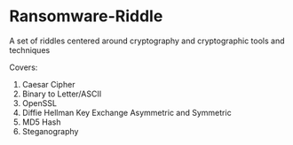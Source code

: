 # Ransomware-Riddle
A set of riddles centered around cryptography and cryptographic tools and techniques

Covers:
1. Caesar Cipher
2. Binary to Letter/ASCII
3. OpenSSL
4. Diffie Hellman Key Exchange Asymmetric and Symmetric
5. MD5 Hash
6. Steganography
